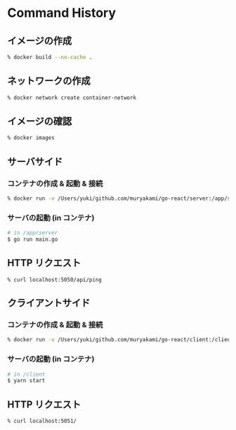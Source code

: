 # Command History

## イメージの作成
``` sh
% docker build --no-cache .
```

## ネットワークの作成
``` sh
% docker network create container-network
```

## イメージの確認
``` sh
% docker images
```

## サーバサイド
### コンテナの作成 & 起動 & 接続
``` sh
% docker run -v /Users/yuki/github.com/muryakami/go-react/server:/app/server --network container-network -p 5050:8080 -it [IMAGE] bash
```

### サーバの起動 (in コンテナ)
``` sh
# in /app/server
$ go run main.go
```

## HTTP リクエスト
```
% curl localhost:5050/api/ping
```

## クライアントサイド
### コンテナの作成 & 起動 & 接続
``` sh
% docker run -v /Users/yuki/github.com/muryakami/go-react/client:/client --network container-network -p 5051:3000 -it [IMAGE] ash
```

### サーバの起動 (in コンテナ)
``` sh
# in /client
$ yarn start
```

## HTTP リクエスト
```
% curl localhost:5051/
```
